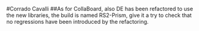 #Corrado Cavalli
##As for CollaBoard, also DE has been refactored to use the new libraries, the build is named RS2-Prism, give it a try to check that no regressions have been introduced by the refactoring.
